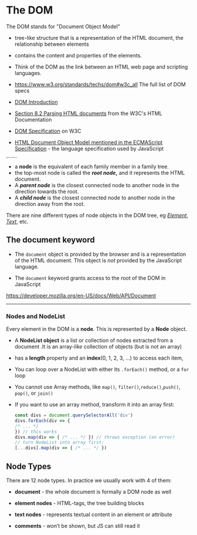 # The DOM 

The DOM stands for "Document Object Model" 

- tree-like structure that is a representation of the HTML document, the relationship between elements 
- contains the content and properties of the elements.
- Think of the DOM as the link between an HTML web page and scripting languages.

- https://www.w3.org/standards/techs/dom#w3c_all The full list of DOM specs
- [DOM Introduction](https://developer.mozilla.org/en-US/docs/Web/API/Document_Object_Model/Introduction)
- [Section 8.2 Parsing HTML documents](https://www.w3.org/TR/html5/syntax.html#parsing) from the W3C's HTML Documentation
- [DOM Specification](https://www.w3.org/standards/techs/dom#w3c_all) on W3C
- [HTML Document Object Model mentioned in the ECMAScript Specification](https://www.ecma-international.org/ecma-262/#sec-global-object) - the language specification used by JavaScript

<img src="https://content.codecademy.com/courses/dom/dom_revision_2.svg" alt="dom_revision_2" style="zoom: 25%;" />

-  a **node** is the equivalent of each family member in a family tree. 
-  the top-most node is called the ***root node*,** and it represents the HTML document. 
-  A ***parent node*** is the closest connected node to another node in the direction towards the root.
-  A ***child node*** is the closest connected node to another node in the direction away from the root.

There are nine different types of node objects in the DOM tree, eg  [*Element*](https://developer.mozilla.org/en-US/docs/Web/API/Element),  [*Text*](https://developer.mozilla.org/en-US/docs/Web/API/Text), etc.



## The document keyword

- The `document` object is provided by the browser and is a representation of the HTML document. This object is *not* provided by the JavaScript language.

- The `document` keyword grants access to the root of the DOM in JavaScript


https://developer.mozilla.org/en-US/docs/Web/API/Document

------

### Nodes and NodeList

Every element in the DOM is a **node**. This is represented by a **Node** object.

- A **NodeList object** is a list or collection of nodes extracted from a document .It is an array-*like* collection of objects (but is not an array)

- has a **length** property and an **index**(0, 1, 2, 3, ...) to access each item,

- You can loop over a NodeList with either its `.forEach()` method, or a `for` loop

- You cannot use Array methods, like `map()`, `filter()`,`reduce()`,`push()`, `pop()`, or `join()`

- If you want to use an array method, transform it into an array first:

  ```js
  const divs = document.querySelectorAll('div')
  divs.forEach(div => {
  /* ... */
  }) // this works
  divs.map(div => { /* ... */ }) // throws exception (an error)
  // turn NodeList into array first:
  [...divs].map(div => { /* ... */ })
  ```



## Node Types

There are 12 node types. In practice we usually work with 4 of them:

- **document** - the whole document is formally a DOM node as well

- **element nodes** - HTML-tags, the tree building blocks

- **text nodes** - represents textual content in an element or attribute

- **comments** - won’t be shown, but JS can still read it

